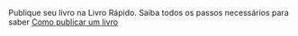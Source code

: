 Publique seu livro na Livro Rápido. Saiba todos os passos necessários para saber <a href="https://livrorapido.com.br/como-publicar-livro">Como publicar um livro</a>
